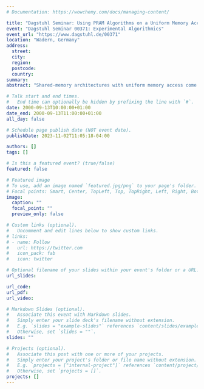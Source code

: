 ```yaml
---
# Documentation: https://wowchemy.com/docs/managing-content/

title: "Dagstuhl Seminar: Using PRAM Algorithms on a Uniform Memory Access Shared-Memory Architecture"
event: "Dagstuhl Seminar 00371: Experimental Algorithmics"
event_url: "https://www.dagstuhl.de/00371"
location: "Wadern, Germany"
address:
  street:
  city:
  region:
  postcode:
  country:
summary:
abstract: "Shared-memory architectures with uniform memory access come very close to the PRAM, the theoretical model of parallel computing, and stand in sharp contrast to the common cluster approach. While PRAM algorithms have been devised for a large variety of combinatorial problems in graphs, strings, and geometry, none has been run successfully on a conventional parallel machine -- the irregular nature of the computations cause a tremendous communication load and make the parallel machine run much more slowly than a simple workstation. Our preliminary results indicate that true shared-memory architectures, such as the Sun Enterprise 10000, run these same PRAM algorithms quite efficiently, showing effective speedups and thus opening up the possibility of leveraging over 20 years of research in PRAM algorithms for practical applications that require complex combinatorial optimization (such as sequence alignment and tree reconstruction problems that arise in genomics and bioinformatics)."

# Talk start and end times.
#   End time can optionally be hidden by prefixing the line with `#`.
date: 2000-09-13T10:00:00+01:00
date_end: 2000-09-13T11:00:00+01:00
all_day: false

# Schedule page publish date (NOT event date).
publishDate: 2023-11-02T11:05:18-04:00

authors: []
tags: []

# Is this a featured event? (true/false)
featured: false

# Featured image
# To use, add an image named `featured.jpg/png` to your page's folder. 
# Focal points: Smart, Center, TopLeft, Top, TopRight, Left, Right, BottomLeft, Bottom, BottomRight.
image:
  caption: ""
  focal_point: ""
  preview_only: false

# Custom links (optional).
#   Uncomment and edit lines below to show custom links.
# links:
# - name: Follow
#   url: https://twitter.com
#   icon_pack: fab
#   icon: twitter

# Optional filename of your slides within your event's folder or a URL.
url_slides:

url_code:
url_pdf:
url_video:

# Markdown Slides (optional).
#   Associate this event with Markdown slides.
#   Simply enter your slide deck's filename without extension.
#   E.g. `slides = "example-slides"` references `content/slides/example-slides.md`.
#   Otherwise, set `slides = ""`.
slides: ""

# Projects (optional).
#   Associate this post with one or more of your projects.
#   Simply enter your project's folder or file name without extension.
#   E.g. `projects = ["internal-project"]` references `content/project/deep-learning/index.md`.
#   Otherwise, set `projects = []`.
projects: []
---
```


